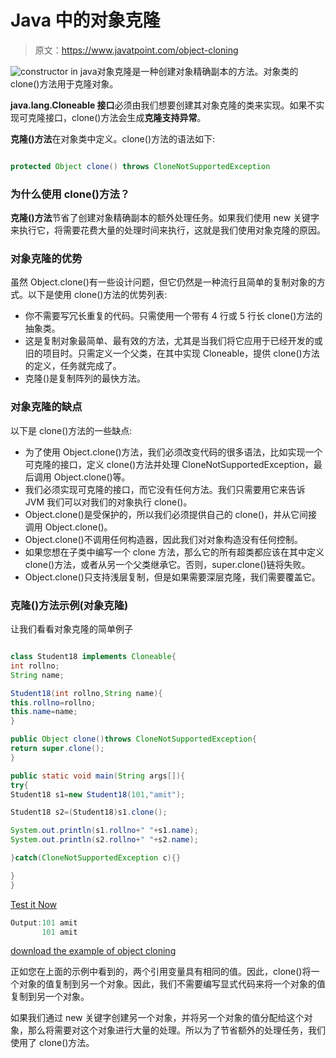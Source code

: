 # Java 中的对象克隆

> 原文：<https://www.javatpoint.com/object-cloning>

![constructor in java](../img/2b7b9b91d5d8c7c7dc85a26c248c1e89.png)对象克隆是一种创建对象精确副本的方法。对象类的 clone()方法用于克隆对象。

**java.lang.Cloneable 接口**必须由我们想要创建其对象克隆的类来实现。如果不实现可克隆接口，clone()方法会生成**克隆支持异常**。

**克隆()方法**在对象类中定义。clone()方法的语法如下:

```java

protected Object clone() throws CloneNotSupportedException

```

### 为什么使用 clone()方法？

**克隆()方法**节省了创建对象精确副本的额外处理任务。如果我们使用 new 关键字来执行它，将需要花费大量的处理时间来执行，这就是我们使用对象克隆的原因。

### 对象克隆的优势

虽然 Object.clone()有一些设计问题，但它仍然是一种流行且简单的复制对象的方式。以下是使用 clone()方法的优势列表:

*   你不需要写冗长重复的代码。只需使用一个带有 4 行或 5 行长 clone()方法的抽象类。
*   这是复制对象最简单、最有效的方法，尤其是当我们将它应用于已经开发的或旧的项目时。只需定义一个父类，在其中实现 Cloneable，提供 clone()方法的定义，任务就完成了。
*   克隆()是复制阵列的最快方法。

### 对象克隆的缺点

以下是 clone()方法的一些缺点:

*   为了使用 Object.clone()方法，我们必须改变代码的很多语法，比如实现一个可克隆的接口，定义 clone()方法并处理 CloneNotSupportedException，最后调用 Object.clone()等。
*   我们必须实现可克隆的接口，而它没有任何方法。我们只需要用它来告诉 JVM 我们可以对我们的对象执行 clone()。
*   Object.clone()是受保护的，所以我们必须提供自己的 clone()，并从它间接调用 Object.clone()。
*   Object.clone()不调用任何构造器，因此我们对对象构造没有任何控制。
*   如果您想在子类中编写一个 clone 方法，那么它的所有超类都应该在其中定义 clone()方法，或者从另一个父类继承它。否则，super.clone()链将失败。
*   Object.clone()只支持浅层复制，但是如果需要深层克隆，我们需要覆盖它。

### 克隆()方法示例(对象克隆)

让我们看看对象克隆的简单例子

```java

class Student18 implements Cloneable{
int rollno;
String name;

Student18(int rollno,String name){
this.rollno=rollno;
this.name=name;
}

public Object clone()throws CloneNotSupportedException{
return super.clone();
}

public static void main(String args[]){
try{
Student18 s1=new Student18(101,"amit");

Student18 s2=(Student18)s1.clone();

System.out.println(s1.rollno+" "+s1.name);
System.out.println(s2.rollno+" "+s2.name);

}catch(CloneNotSupportedException c){}

}
}

```

[Test it Now](https://www.javatpoint.com/opr/test.jsp?filename=Student18)

```java
Output:101 amit
       101 amit

```

[download the example of object cloning](https://static.javatpoint.com/src/oops/clone.zip)

正如您在上面的示例中看到的，两个引用变量具有相同的值。因此，clone()将一个对象的值复制到另一个对象。因此，我们不需要编写显式代码来将一个对象的值复制到另一个对象。

如果我们通过 new 关键字创建另一个对象，并将另一个对象的值分配给这个对象，那么将需要对这个对象进行大量的处理。所以为了节省额外的处理任务，我们使用了 clone()方法。